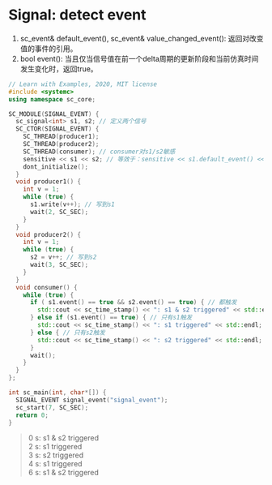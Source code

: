 # Signal: detect event

1. sc_event& default_event(), sc_event& value_changed_event(): 返回对改变值的事件的引用。
2. bool event(): 当且仅当信号值在前一个delta周期的更新阶段和当前仿真时间发生变化时，返回true。

```cpp
// Learn with Examples, 2020, MIT license
#include <systemc>
using namespace sc_core;

SC_MODULE(SIGNAL_EVENT) {
  sc_signal<int> s1, s2; // 定义两个信号
  SC_CTOR(SIGNAL_EVENT) {
    SC_THREAD(producer1);
    SC_THREAD(producer2);
    SC_THREAD(consumer); // consumer对s1/s2敏感
    sensitive << s1 << s2; // 等效于：sensitive << s1.default_event() << s2.value_changed_event();
    dont_initialize();
  }
  void producer1() {
    int v = 1;
    while (true) {
      s1.write(v++); // 写到s1
      wait(2, SC_SEC);
    }
  }
  void producer2() {
    int v = 1;
    while (true) {
      s2 = v++; // 写到s2
      wait(3, SC_SEC);
    }
  }
  void consumer() {
    while (true) {
      if ( s1.event() == true && s2.event() == true) { // 都触发
        std::cout << sc_time_stamp() << ": s1 & s2 triggered" << std::endl; 
      } else if (s1.event() == true) { // 只有s1触发
        std::cout << sc_time_stamp() << ": s1 triggered" << std::endl; 
      } else { // 只有s2触发
        std::cout << sc_time_stamp() << ": s2 triggered" << std::endl; 
      }
      wait();
    }
  }
};

int sc_main(int, char*[]) {
  SIGNAL_EVENT signal_event("signal_event");
  sc_start(7, SC_SEC);
  return 0;
}
```

> 0 s: s1 & s2 triggered  
> 2 s: s1 triggered  
> 3 s: s2 triggered  
> 4 s: s1 triggered  
> 6 s: s1 & s2 triggered

